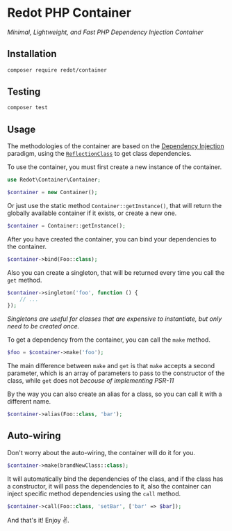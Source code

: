 # Redot PHP Container

*Minimal, Lightweight, and Fast PHP Dependency Injection Container*

## Installation

```sh
composer require redot/container
```

## Testing

```sh
composer test
```

## Usage

The methodologies of the container are based on the [Dependency Injection](https://en.wikipedia.org/wiki/Dependency_injection) paradigm, using the [`ReflectionClass`](https://php.net/manual/en/class.reflectionclass.php) to get class dependencies.

To use the container, you must first create a new instance of the container.

```php
use Redot\Container\Container;

$container = new Container();
```

Or just use the static method `Container::getInstance()`, that will return the globally available container if it exists, or create a new one.

```php
$container = Container::getInstance();
```

After you have created the container, you can bind your dependencies to the container.

```php
$container->bind(Foo::class);
```

Also you can create a singleton, that will be returned every time you call the `get` method.

```php
$container->singleton('foo', function () {
    // ...
});
```

*Singletons are useful for classes that are expensive to instantiate, but only need to be created once.*

To get a dependency from the container, you can call the `make` method.

```php
$foo = $container->make('foo');
```

The main difference between `make` and `get` is that `make` accepts a second parameter, which is an array of parameters to pass to the constructor of the class, while `get` does not *becouse of implementing PSR-11*

By the way you can also create an alias for a class, so you can call it with a different name.

```php
$container->alias(Foo::class, 'bar');
```

## Auto-wiring

Don't worry about the auto-wiring, the container will do it for you.

```php
$container->make(brandNewClass::class);
```

It will automatically bind the dependencies of the class, and if the class has a constructor, it will pass the dependencies to it, also the container can inject specific method dependencies using the `call` method.

```php
$container->call(Foo::class, 'setBar', ['bar' => $bar]);
```

And that's it! Enjoy ✌.
